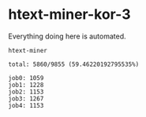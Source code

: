 # htext-miner-kor-3

Everything doing here is automated.

```
htext-miner

total: 5860/9855 (59.46220192795535%)

job0: 1059
job1: 1228
job2: 1153
job3: 1267
job4: 1153
```